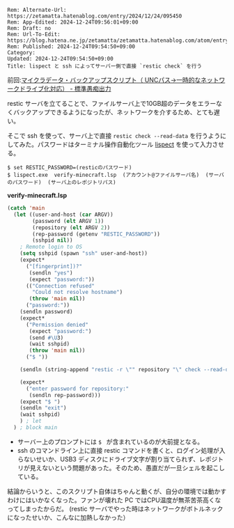 ```header
Rem: Alternate-Url: https://zetamatta.hatenablog.com/entry/2024/12/24/095450
Rem: App-Edited: 2024-12-24T09:56:01+09:00
Rem: Draft: no
Rem: Url-To-Edit: https://blog.hatena.ne.jp/zetamatta/zetamatta.hatenablog.com/atom/entry/6802418398314102289
Rem: Published: 2024-12-24T09:54:50+09:00
Category:
Updated: 2024-12-24T09:54:50+09:00
Title: lispect と ssh によってサーバー側で直接 `restic check` を行う
```
前回:[マイクラデータ・バックアップスクリプト（ UNCパス→一時的なネットワークドライブ化対応） - 標準愚痴出力](https://zetamatta.hatenablog.com/entry/2024/12/23/142259)

restic サーバを立てることで、ファイルサーバ上で10GB超のデータをエラーなくバックアップできるようになったが、ネットワークを介するため、とても遅い。

そこで ssh を使って、サーバ上で直接 `restic check --read-data` を行うようにしてみた。パスワードはターミナル操作自動化ツール [lispect](https://github.com/hymkor/lispect) を使って入力させる。


```
$ set RESTIC_PASSWORD=(resticのパスワード)
$ lispect.exe  verify-minecraft.lsp  (アカウント@ファイルサーバ名)  (サーバのパスワード)  (サーバ上のレポジトリパス)
```

**verify-minecraft.lsp**

```lisp
(catch 'main
  (let ((user-and-host (car ARGV))
        (password (elt ARGV 1))
        (repository (elt ARGV 2))
        (rep-password (getenv "RESTIC_PASSWORD"))
        (sshpid nil))
    ; Remote login to OS
    (setq sshpid (spawn "ssh" user-and-host))
    (expect*
      ("[fingerprint])?"
       (sendln "yes")
       (expect "password:"))
      (("Connection refused"
        "Could not resolve hostname")
       (throw 'main nil))
      ("password:"))
    (sendln password)
    (expect*
      ("Permission denied"
       (expect "password:")
       (send #\U3)
       (wait sshpid)
       (throw 'main nil))
      ("$ "))

    (sendln (string-append "restic -r \"" repository "\" check --read-data"))

    (expect*
      ("enter password for repository:"
       (sendln rep-password)))
    (expect "$ ")
    (sendln "exit")
    (wait sshpid)
    ) ; let
  ) ; block main
```

+ サーバー上のプロンプトには `$ ` が含まれているのが大前提となる。
+ ssh のコマンドライン上に直接 restic コマンドを書くと、ログイン処理が入らないせいか、USB3 ディスクにドライブ文字が割り当てられず、レポジトリが見えないという問題があった。そのため、愚直だが一旦シェルを起こしている。

結論からいうと、このスクリプト自体はちゃんと動くが、自分の環境では動かすわけにはいかなくなった。ファンが壊れた PC ではCPU温度が無茶苦茶高くなってしまったからだ。
(restic サーバでやった時はネットワークがボトルネックになったせいか、こんなに加熱しなかった）
